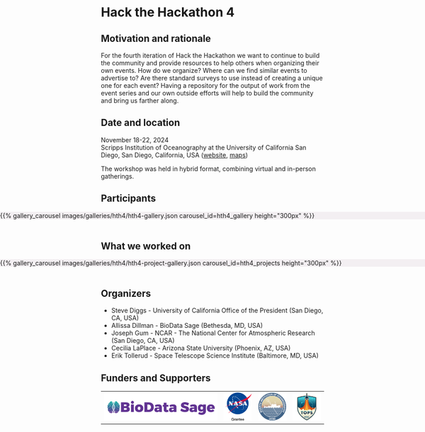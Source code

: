 <!--
.. title: Hack the Hackathon vol. 4
.. slug: events/hth4
.. hide_title: false
.. date: 2024-11-21 19:31:58 UTC
.. tags: 
.. category: 
.. link: 
.. description: 
.. type: text
-->

<style>
td, th {
   border: none!important;
}
</style>

# Hack the Hackathon 4

## Motivation and rationale
For the fourth iteration of Hack the Hackathon we want to continue to build the community and provide resources to help others when organizing their own events. How do we organize? Where can we find similar events to advertise to? Are there standard surveys to use instead of creating a unique one for each event? Having a repository for the output of work from the event series and our own outside efforts will help to build the community and bring us farther along.

## Date and location
November 18-22, 2024  
Scripps Institution of Oceanography at the University of California San Diego, San Diego, California, USA ([website](https://scripps.ucsd.edu/), [maps](https://share.google/a9Obv2XPy3BNKK2qs))

The workshop was held in hybrid format, combining virtual and in-person gatherings.

## Participants
<section class="py-5" id="resources" style="background-color: #f3eff2; margin-left: calc(-50vw + 50%); margin-right: calc(-50vw + 50%); width: 100vw; margin-bottom: 3rem;">
{{% gallery_carousel images/galleries/hth4/hth4-gallery.json carousel_id=hth4_gallery height="300px" %}}
</section>

## What we worked on
<section class="py-5" id="resources" style="background-color: #f3eff2; margin-left: calc(-50vw + 50%); margin-right: calc(-50vw + 50%); width: 100vw; margin-bottom: 3rem;">
{{% gallery_carousel images/galleries/hth4/hth4-project-gallery.json carousel_id=hth4_projects height="300px" %}}
</section>

## Organizers
- Steve Diggs - University of California Office of the President (San Diego, CA, USA)
- Allissa Dillman - BioData Sage (Bethesda, MD, USA)
- Joseph Gum - NCAR - The National Center for Atmospheric Research (San Diego, CA, USA)
- Cecilia LaPlace - Arizona State University (Phoenix, AZ, USA)
- Erik Tollerud - Space Telescope Science Institute (Baltimore, MD, USA)

## Funders and Supporters

<table>
  <tr>
    <td><a href="https://www.biodatasage.com/" target="_blank" class="logo-link"><img class="logo" src="/images/funders/biodatasage.png" alt="BioData Sage"/></a></td>
    <td><a href="https://www.nasa.gov/" target="_blank" class="logo-link"><img class="logo" src="/images/funders/nasa-grantee.png" alt="NASA Grantee"/></a></td>
    <td><a href="https://scripps.ucsd.edu/" target="_blank" class="logo-link"><img class="logo" src="/images/funders/scripps.png" alt="Scripps"/></a></td>
    <td><a href="https://www.earthdata.nasa.gov/about/competitive-programs/access/terrestrial-observation-prediction-system" target="_blank" class="logo-link"><img class="logo" src="/images/funders/tops.png" alt="TOPS NASA"/></a></td>
  </tr>
</table>
